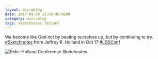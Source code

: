 ```yaml
---
layout: microblog
date: 2017-09-30 12:08:46-0600
category: microblog
tags: sketchnotes ldsconf
---
```

We become like God not by beating ourselves up, but by continuing to try. [#Sketchnotes](/tags/sketchnotes) from Jeffrey R. Holland in Oct 17 [#LDSConf](/tags/ldsconf)

![Elder Holland Conference Sketchnotes](/images/microblog/201709301208.jpg)
